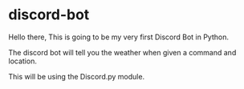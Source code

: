 # discord-bot
Hello there, This is going to be my very first Discord Bot in Python.

The discord bot will tell you the weather when given a command and location.

This will be using the Discord.py module.
